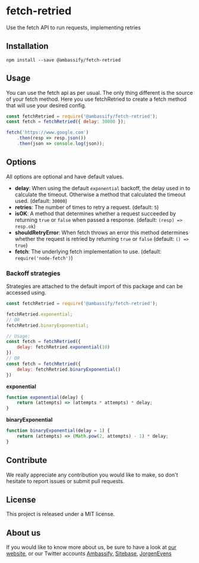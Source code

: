 # fetch-retried

Use the fetch API to run requests, implementing retries

## Installation

```shell
npm install --save @ambassify/fetch-retried
```

## Usage

You can use the fetch api as per usual. The only thing different is the source
of your fetch method. Here you use fetchRetried to create a fetch method that
will use your desired config.

```javascript
const fetchRetried = require('@ambassify/fetch-retried');
const fetch = fetchRetried({ delay: 30000 });

fetch('https://www.google.com')
    .then(resp => resp.json())
    .then(json => console.log(json));
```

## Options

All options are optional and have default values.

 - **delay**: When using the default `exponential` backoff, the delay used in to calculate the timeout. Otherwise a method that calculated the timeout used. (default: `30000`)
 - **retries**: The number of times to retry a request. (default: `5`)
 - **isOK**: A method that determines whether a request succeeded by returning `true` or `false` when passed a response. (default: `(resp) => resp.ok`)
 - **shouldRetryError**: When fetch throws an error this method determines whether the request is retried by returning `true` or `false` (default: `() => true`)
 - **fetch**: The underlying fetch implementation to use. (default: `require('node-fetch')`)

### Backoff strategies

Strategies are attached to the default import of this package and can be accessed using.

```javascript
const fetchRetried = require('@ambassify/fetch-retried');

fetchRetried.exponential;
// OR
fetchRetried.binaryExponential;

// Usage:
const fetch = fetchRetried({
    delay: fetchRetried.exponential(10)
})
// OR
const fetch = fetchRetried({
    delay: fetchRetried.binaryExponential()
})
```

**exponential**
```javascript
function exponential(delay) {
    return (attempts) => (attempts * attempts) * delay;
}
```

**binaryExponential**
```javascript
function binaryExponential(delay = 1) {
    return (attempts) => (Math.pow(2, attempts) - 1) * delay;
}
```

## Contribute

We really appreciate any contribution you would like to make, so don't
hesitate to report issues or submit pull requests.

## License

This project is released under a MIT license.

## About us

If you would like to know more about us, be sure to have a look at [our website](https://www.ambassify.com), or our Twitter accounts [Ambassify](https://twitter.com/Ambassify), [Sitebase](https://twitter.com/Sitebase), [JorgenEvens](https://twitter.com/JorgenEvens)

